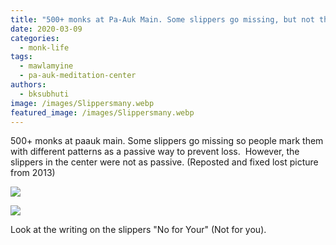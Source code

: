 ```yaml
---
title: "500+ monks at Pa-Auk Main. Some slippers go missing, but not these."
date: 2020-03-09
categories: 
  - monk-life
tags: 
  - mawlamyine
  - pa-auk-meditation-center
authors: 
  - bksubhuti
image: /images/Slippersmany.webp
featured_image: /images/Slippersmany.webp
---
```


500+ monks at paauk main. Some slippers go missing so people mark them with different patterns as a passive way to prevent loss.  However, the slippers in the center were not as passive. (Reposted and fixed lost picture from 2013)

![](/images/Slippersmany-1024x576.webp)

![](/images/Norforyour.webp)

Look at the writing on the slippers "No for Your" (Not for you).